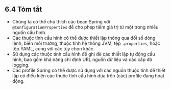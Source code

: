 ## 6.4 Tóm tắt

* Chúng ta có thể chú thích các bean Spring với `@ConfigurationProperties` để cho phép tiêm giá trị từ một trong nhiều nguồn cấu hình.
* Các thuộc tính cấu hình có thể được thiết lập thông qua đối số dòng lệnh, biến môi trường, thuộc tính hệ thống JVM, tệp `.properties`, hoặc tệp YAML, cùng với các tùy chọn khác.
* Sử dụng các thuộc tính cấu hình để ghi đè các thiết lập tự động cấu hình, bao gồm khả năng chỉ định URL nguồn dữ liệu và các cấp độ logging.
* Các profile Spring có thể được sử dụng với các nguồn thuộc tính để thiết lập có điều kiện các thuộc tính cấu hình dựa trên (các) profile đang hoạt động.
